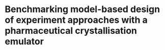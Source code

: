 # Benchmarking model-based design of experiment approaches with a pharmaceutical crystallisation emulator
